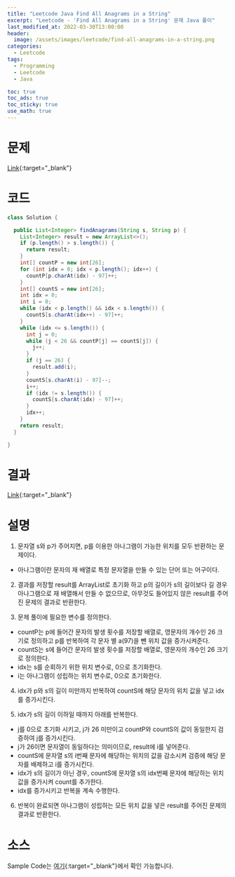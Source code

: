 ```yaml
---
title: "Leetcode Java Find All Anagrams in a String"
excerpt: "Leetcode - 'Find All Anagrams in a String' 문제 Java 풀이"
last_modified_at: 2022-03-30T13:00:00
header:
  image: /assets/images/leetcode/find-all-anagrams-in-a-string.png
categories:
  - Leetcode
tags:
  - Programming
  - Leetcode
  - Java

toc: true
toc_ads: true
toc_sticky: true
use_math: true
---
```

# 문제
[Link](https://leetcode.com/problems/find-all-anagrams-in-a-string/){:target="_blank"}

# 코드
```java
class Solution {

  public List<Integer> findAnagrams(String s, String p) {
    List<Integer> result = new ArrayList<>();
    if (p.length() > s.length()) {
      return result;
    }
    int[] countP = new int[26];
    for (int idx = 0; idx < p.length(); idx++) {
      countP[p.charAt(idx) - 97]++;
    }
    int[] countS = new int[26];
    int idx = 0;
    int i = 0;
    while (idx < p.length() && idx < s.length()) {
      countS[s.charAt(idx++) - 97]++;
    }
    while (idx <= s.length()) {
      int j = 0;
      while (j < 26 && countP[j] == countS[j]) {
        j++;
      }
      if (j == 26) {
        result.add(i);
      }
      countS[s.charAt(i) - 97]--;
      i++;
      if (idx != s.length()) {
        countS[s.charAt(idx) - 97]++;
      }
      idx++;
    }
    return result;
  }

}
```

# 결과
[Link](https://leetcode.com/submissions/detail/670078444/){:target="_blank"}

# 설명
1. 문자열 s와 p가 주어지면, p를 이용한 아나그램이 가능한 위치를 모두 반환하는 문제이다.
- 아나그램이란 문자의 재 배열로 특정 문자열을 만들 수 있는 단어 또는 어구이다.

2. 결과를 저장할 result를 ArrayList로 초기화 하고 p의 길이가 s의 길이보다 길 경우 아나그램으로 재 배열해서 만들 수 없으므로, 아무것도 들어있지 않은 result를 주어진 문제의 결과로 반환한다.

3. 문제 풀이에 필요한 변수를 정의한다.
- countP는 p에 들어간 문자의 발생 횟수를 저장할 배열로, 영문자의 개수인 26 크기로 정의하고 p를 반복하여 각 문자 별 a(97)을 뺀 위치 값을 증가시켜준다.
- countS는 s에 들어간 문자의 발생 횟수를 저장할 배열로, 영문자의 개수인 26 크기로 정의한다.
- idx는 s를 순회하기 위한 위치 변수로, 0으로 초기화한다.
- i는 아나그램이 성립하는 위치 변수로, 0으로 초기화한다.

4. idx가 p와 s의 길이 미만까지 반복하여 countS에 해당 문자의 위치 값을 넣고 idx를 증가시킨다.

5. idx가 s의 길이 이하일 때까지 아래를 반복한다.
- j를 0으로 초기화 시키고, j가 26 미만이고 countP와 countS의 값이 동일한지 검증하여 j를 증가시킨다.
- j가 26이면 문자열이 동일하다는 의미이므로, result에 i를 넣어준다.
- countS에 문자열 s의 i번째 문자에 해당하는 위치의 값을 감소시켜 검증에 해당 문자를 배제하고 i를 증가시킨다.
- idx가 s의 길이가 아닌 경우, countS에 문자열 s의 idx번째 문자에 해당하는 위치 값을 증가시켜 count를 추가한다.
- idx를 증가시키고 반복을 계속 수행한다.

6. 반복이 완료되면 아나그램이 성립하는 모든 위치 값을 넣은 result를 주어진 문제의 결과로 반환한다.

# 소스
Sample Code는 [여기](https://github.com/GracefulSoul/leetcode/blob/master/src/main/java/gracefulsoul/problems/FindAllAnagramsInAString.java){:target="_blank"}에서 확인 가능합니다.